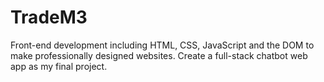 # TradeM3
Front-end development including HTML, CSS, JavaScript and the DOM to make professionally designed websites. Create a full-stack chatbot web app as my final project.
